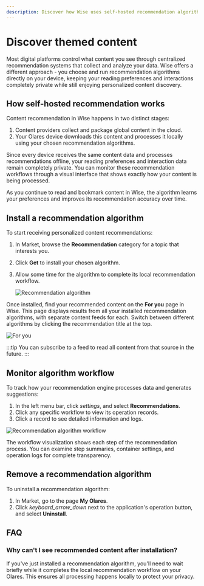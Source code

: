 ```yaml
---
description: Discover how Wise uses self-hosted recommendation algorithms to deliver personalized content while maintaining your privacy and controlling your content discovery.
---
```

# Discover themed content
Most digital platforms control what content you see through centralized recommendation systems that collect and analyze your data. Wise offers a different approach - you choose and run recommendation algorithms directly on your device, keeping your reading preferences and interactions completely private while still enjoying personalized content discovery.
## How self-hosted recommendation works
Content recommendation in Wise happens in two distinct stages:

1. Content providers collect and package global content in the cloud.
2. Your Olares device downloads this content and processes it locally using your chosen recommendation algorithms.

Since every device receives the same content data and processes recommendations offline, your reading preferences and interaction data remain completely private. You can monitor these recommendation workflows through a visual interface that shows exactly how your content is being processed.

As you continue to read and bookmark content in Wise, the algorithm learns your preferences and improves its recommendation accuracy over time.

## Install a recommendation algorithm
To start receiving personalized content recommendations:

1. In Market, browse the **Recommendation** category for a topic that interests you.
2. Click **Get** to install your chosen algorithm.
3. Allow some time for the algorithm to complete its local recommendation workflow.

   ![Recommendation algorithm](/images/manual/tasks/install-recommendation.png#bordered)

Once installed, find your recommended content on the **For you** page in Wise. This page displays results from all your installed recommendation algorithms, with separate content feeds for each. Switch between different algorithms by clicking the recommendation title at the top.

![For you](/images/manual/tasks/for-you.png#bordered)

:::tip
You can subscribe to a feed to read all content from that source in the future.
:::

## Monitor algorithm workflow
To track how your recommendation engine processes data and generates suggestions:

1. In the left menu bar, click <i class="material-symbols-outlined">settings</i>, and select **Recommendations**.
2. Click any specific workflow to view its operation records.
3. Click a record to see detailed information and logs.

![Recommendation algorithm workflow](/images/manual/tasks/recommendation-algorithm-workflow.png#bordered)

The workflow visualization shows each step of the recommendation process. You can examine step summaries, container settings, and operation logs for complete transparency.

## Remove a recommendation algorithm
To uninstall a recommendation algorithm:

1. In Market, go to the page **My Olares**.
2. Click <i class="material-symbols-outlined">keyboard_arrow_down</i> next to the application's operation button, and select **Uninstall**.

## FAQ

### Why can't I see recommended content after installation?
If you've just installed a recommendation algorithm, you'll need to wait briefly while it completes the local recommendation workflow on your Olares. This ensures all processing happens locally to protect your privacy.